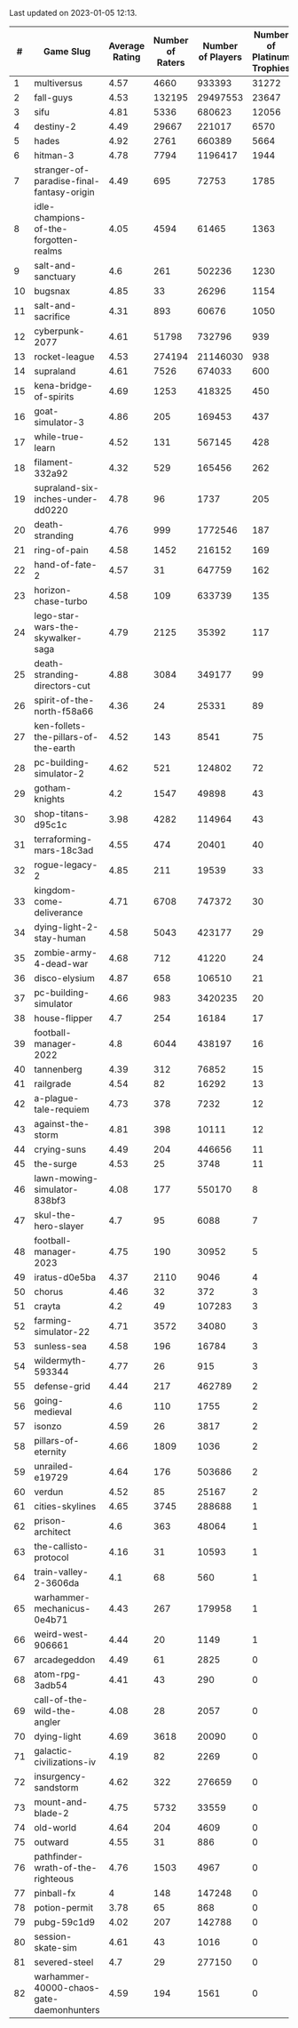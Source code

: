 Last updated on 2023-01-05 12:13.


|#|Game Slug|Average Rating|Number of Raters|Number of Players|Number of Platinum Trophies|Max Rarity (%)|
|---|---|---|---|---|---|---|
|1|multiversus|4.57|4660|933393|31272|76|
|2|fall-guys|4.53|132195|29497553|23647|8|
|3|sifu|4.81|5336|680623|12056|96|
|4|destiny-2|4.49|29667|221017|6570|94|
|5|hades|4.92|2761|660389|5664|89|
|6|hitman-3|4.78|7794|1196417|1944|47|
|7|stranger-of-paradise-final-fantasy-origin|4.49|695|72753|1785|98|
|8|idle-champions-of-the-forgotten-realms|4.05|4594|61465|1363|1|
|9|salt-and-sanctuary|4.6|261|502236|1230|83|
|10|bugsnax|4.85|33|26296|1154|97|
|11|salt-and-sacrifice|4.31|893|60676|1050|91|
|12|cyberpunk-2077|4.61|51798|732796|939|64|
|13|rocket-league|4.53|274194|21146030|938|77|
|14|supraland|4.61|7526|674033|600|99|
|15|kena-bridge-of-spirits|4.69|1253|418325|450|94|
|16|goat-simulator-3|4.86|205|169453|437|91|
|17|while-true-learn|4.52|131|567145|428|93|
|18|filament-332a92|4.32|529|165456|262|93|
|19|supraland-six-inches-under-dd0220|4.78|96|1737|205|99|
|20|death-stranding|4.76|999|1772546|187|91|
|21|ring-of-pain|4.58|1452|216152|169|96|
|22|hand-of-fate-2|4.57|31|647759|162|72|
|23|horizon-chase-turbo|4.58|109|633739|135|88|
|24|lego-star-wars-the-skywalker-saga|4.79|2125|35392|117|97|
|25|death-stranding-directors-cut|4.88|3084|349177|99|90|
|26|spirit-of-the-north-f58a66|4.36|24|25331|89|64|
|27|ken-follets-the-pillars-of-the-earth|4.52|143|8541|75|45|
|28|pc-building-simulator-2|4.62|521|124802|72|74|
|29|gotham-knights|4.2|1547|49898|43|24|
|30|shop-titans-d95c1c|3.98|4282|114964|43|97|
|31|terraforming-mars-18c3ad|4.55|474|20401|40|46|
|32|rogue-legacy-2|4.85|211|19539|33|3|
|33|kingdom-come-deliverance|4.71|6708|747372|30|30|
|34|dying-light-2-stay-human|4.58|5043|423177|29|6|
|35|zombie-army-4-dead-war|4.68|712|41220|24|67|
|36|disco-elysium|4.87|658|106510|21|28|
|37|pc-building-simulator|4.66|983|3420235|20|48|
|38|house-flipper|4.7|254|16184|17|94|
|39|football-manager-2022|4.8|6044|438197|16|49|
|40|tannenberg|4.39|312|76852|15|88|
|41|railgrade|4.54|82|16292|13|98|
|42|a-plague-tale-requiem|4.73|378|7232|12|91|
|43|against-the-storm|4.81|398|10111|12|35|
|44|crying-suns|4.49|204|446656|11|66|
|45|the-surge|4.53|25|3748|11|94|
|46|lawn-mowing-simulator-838bf3|4.08|177|550170|8|85|
|47|skul-the-hero-slayer|4.7|95|6088|7|96|
|48|football-manager-2023|4.75|190|30952|5|79|
|49|iratus-d0e5ba|4.37|2110|9046|4|85|
|50|chorus|4.46|32|372|3|85|
|51|crayta|4.2|49|107283|3|23|
|52|farming-simulator-22|4.71|3572|34080|3|77|
|53|sunless-sea|4.58|196|16784|3|36|
|54|wildermyth-593344|4.77|26|915|3|14|
|55|defense-grid|4.44|217|462789|2|80|
|56|going-medieval|4.6|110|1755|2|66|
|57|isonzo|4.59|26|3817|2|58|
|58|pillars-of-eternity|4.66|1809|1036|2|81|
|59|unrailed-e19729|4.64|176|503686|2|8|
|60|verdun|4.52|85|25167|2|75|
|61|cities-skylines|4.65|3745|288688|1|72|
|62|prison-architect|4.6|363|48064|1|30|
|63|the-callisto-protocol|4.16|31|10593|1|93|
|64|train-valley-2-3606da|4.1|68|560|1|89|
|65|warhammer-mechanicus-0e4b71|4.43|267|179958|1|25|
|66|weird-west-906661|4.44|20|1149|1|85|
|67|arcadegeddon|4.49|61|2825|0|91|
|68|atom-rpg-3adb54|4.41|43|290|0|97|
|69|call-of-the-wild-the-angler|4.08|28|2057|0|58|
|70|dying-light|4.69|3618|20090|0|95|
|71|galactic-civilizations-iv|4.19|82|2269|0|79|
|72|insurgency-sandstorm|4.62|322|276659|0|6|
|73|mount-and-blade-2|4.75|5732|33559|0|23|
|74|old-world|4.64|204|4609|0|83|
|75|outward|4.55|31|886|0|72|
|76|pathfinder-wrath-of-the-righteous|4.76|1503|4967|0|49|
|77|pinball-fx|4|148|147248|0|85|
|78|potion-permit|3.78|65|868|0|98|
|79|pubg-59c1d9|4.02|207|142788|0|73|
|80|session-skate-sim|4.61|43|1016|0|26|
|81|severed-steel|4.7|29|277150|0|0.1|
|82|warhammer-40000-chaos-gate-daemonhunters|4.59|194|1561|0|74|
